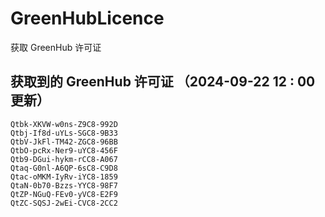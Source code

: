 # GreenHubLicence
获取 GreenHub 许可证
## 获取到的 GreenHub 许可证 （2024-09-22 12 : 00 更新）
```
Qtbk-XKVW-w0ns-Z9C8-992D
Qtbj-If8d-uYLs-SGC8-9B33
QtbV-JkFl-TM42-ZGC8-96BB
QtbO-pcRx-Ner9-uYC8-456F
Qtb9-DGui-hykm-rCC8-A067
Qtaq-G0nl-A6QP-6sC8-C9D8
Qtac-oMKM-IyRv-iYC8-1859
QtaN-0b70-Bzzs-YYC8-98F7
QtZP-NGuQ-FEv0-yVC8-E2F9
QtZC-SQSJ-2wEi-CVC8-2CC2
```
